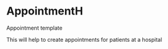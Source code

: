 # AppointmentH
Appointment template

This will help to create appointments for patients at a hospital
